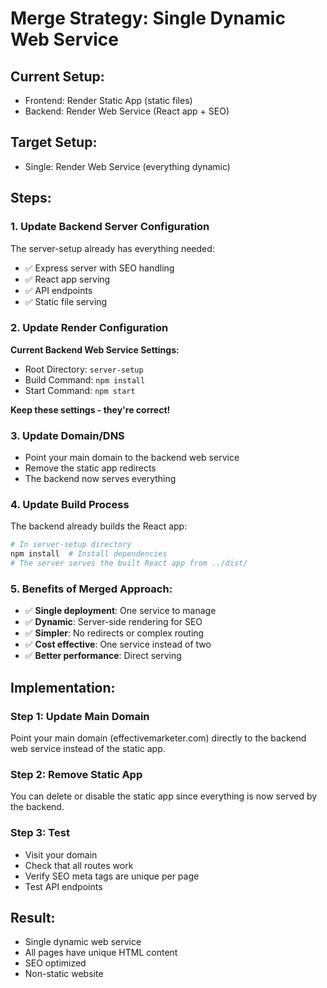# Merge Strategy: Single Dynamic Web Service

## Current Setup:
- Frontend: Render Static App (static files)
- Backend: Render Web Service (React app + SEO)

## Target Setup:
- Single: Render Web Service (everything dynamic)

## Steps:

### 1. Update Backend Server Configuration
The server-setup already has everything needed:
- ✅ Express server with SEO handling
- ✅ React app serving
- ✅ API endpoints
- ✅ Static file serving

### 2. Update Render Configuration
**Current Backend Web Service Settings:**
- Root Directory: `server-setup`
- Build Command: `npm install`
- Start Command: `npm start`

**Keep these settings - they're correct!**

### 3. Update Domain/DNS
- Point your main domain to the backend web service
- Remove the static app redirects
- The backend now serves everything

### 4. Update Build Process
The backend already builds the React app:
```bash
# In server-setup directory
npm install  # Install dependencies
# The server serves the built React app from ../dist/
```

### 5. Benefits of Merged Approach:
- ✅ **Single deployment**: One service to manage
- ✅ **Dynamic**: Server-side rendering for SEO
- ✅ **Simpler**: No redirects or complex routing
- ✅ **Cost effective**: One service instead of two
- ✅ **Better performance**: Direct serving

## Implementation:

### Step 1: Update Main Domain
Point your main domain (effectivemarketer.com) directly to the backend web service instead of the static app.

### Step 2: Remove Static App
You can delete or disable the static app since everything is now served by the backend.

### Step 3: Test
- Visit your domain
- Check that all routes work
- Verify SEO meta tags are unique per page
- Test API endpoints

## Result:
- Single dynamic web service
- All pages have unique HTML content
- SEO optimized
- Non-static website
